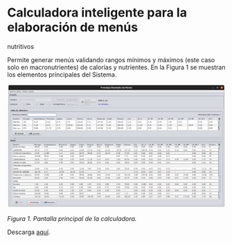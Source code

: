 # Calculadora inteligente para la elaboración de menús
nutritivos

Permite generar menús validando rangos mínimos y máximos (este caso solo en macronutrientes) de calorías y nutrientes.
En la Figura 1 se muestran los elementos principales del Sistema.

![Calculadora](https://github.com/chavezbosquez/calculadora-menus/blob/main/principal.png)

_Figura 1. Pantalla principal de la calculadora._

Descarga [aquí](https://github.com/chavezbosquez/calculadora-menus/blob/main/CalculadoraMenus.zip).
